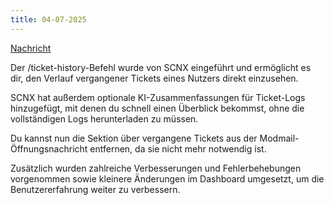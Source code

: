 ```yaml
---
title: 04-07-2025
---
```

[Nachricht](https://discord.com/channels/489786377261678592/916460015815127081/1379600590270631987)


Der /ticket-history-Befehl wurde von SCNX eingeführt und ermöglicht es dir, den Verlauf vergangener Tickets eines Nutzers direkt einzusehen.

SCNX hat außerdem optionale KI-Zusammenfassungen für Ticket-Logs hinzugefügt, mit denen du schnell einen Überblick bekommst, ohne die vollständigen Logs herunterladen zu müssen.

Du kannst nun die Sektion über vergangene Tickets aus der Modmail-Öffnungsnachricht entfernen, da sie nicht mehr notwendig ist.

Zusätzlich wurden zahlreiche Verbesserungen und Fehlerbehebungen vorgenommen sowie kleinere Änderungen im Dashboard umgesetzt, um die Benutzererfahrung weiter zu verbessern.